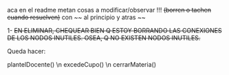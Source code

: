 aca en el readme metan cosas a modificar/observar !!! ~~(borren o tachen cuando resuelven)~~ con ~~ al principio y atras ~~

1- ~~EN ELIMINAR, CHEQUEAR BIEN Q ESTOY BORRANDO LAS CONEXIONES DE LOS NODOS INUTILES. OSEA, Q NO EXISTEN NODOS INUTILES.~~

Queda hacer:

plantelDocente()  \n
excedeCupo()    \n
cerrarMateria()

